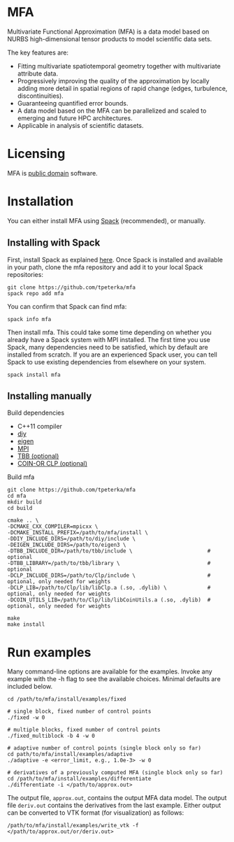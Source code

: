 # MFA

Multivariate Functional Approximation (MFA) is a data model based on NURBS high-dimensional tensor products to model scientific data sets.

The key features are:

- Fitting multivariate spatiotemporal geometry together with multivariate attribute data.
- Progressively improving the quality of the approximation by locally adding more detail in
  spatial regions of rapid change (edges, turbulence, discontinuities).
- Guaranteeing quantified error bounds.
- A data model based on the MFA can be parallelized and
    scaled to emerging and future HPC architectures.
- Applicable in analysis of scientific datasets.

# Licensing

MFA is [public domain](./COPYING) software.

# Installation

You can either install MFA using [Spack](https://spack.readthedocs.io/en/latest/) (recommended), or manually.

## Installing with Spack

First, install Spack as explained [here](https://spack.readthedocs.io/en/latest/getting_started.html). Once Spack is
installed and available in your path, clone the mfa repository and add it to your local Spack repositories:

```
git clone https://github.com/tpeterka/mfa
spack repo add mfa
```

You can confirm that Spack can find mfa:
```
spack info mfa
```

Then install mfa. This could take some time depending on whether you already have a Spack system with MPI
installed. The first time you use Spack, many dependencies need to be satisfied, which by default are installed from
scratch. If you are an experienced Spack user, you can tell Spack to use existing dependencies from
elsewhere on your system.

```
spack install mfa
```

## Installing manually

Build dependencies

- C++11 compiler
- [diy](https://github.com/diatomic/diy)
- [eigen](http://eigen.tuxfamily.org)
- [MPI](http://www.mpich.org)
- [TBB (optional)](https://www.threadingbuildingblocks.org)
- [COIN-OR CLP (optional)](https://projects.coin-or.org/Clp)

Build mfa

```
git clone https://github.com/tpeterka/mfa
cd mfa
mkdir build
cd build

cmake .. \
-DCMAKE_CXX_COMPILER=mpicxx \
-DCMAKE_INSTALL_PREFIX=/path/to/mfa/install \
-DDIY_INCLUDE_DIRS=/path/to/diy/include \
-DEIGEN_INCLUDE_DIRS=/path/to/eigen3 \
-DTBB_INCLUDE_DIR=/path/to/tbb/include \                        # optional
-DTBB_LIBRARY=/path/to/tbb/library \                            # optional
-DCLP_INCLUDE_DIRS=/path/to/Clp/include \                       # optional, only needed for weights
-DCLP_LIB=/path/to/Clp/lib/libClp.a (.so, .dylib) \             # optional, only needed for weights
-DCOIN_UTILS_LIB=/path/to/Clp/lib/libCoinUtils.a (.so, .dylib)  # optional, only needed for weights

make
make install
```
# Run examples

Many command-line options are available for the examples. Invoke any example with the
-h flag to see the available choices. Minimal defaults are included below.

```
cd /path/to/mfa/install/examples/fixed

# single block, fixed number of control points
./fixed -w 0

# multiple blocks, fixed number of control points
./fixed_multiblock -b 4 -w 0

# adaptive number of control points (single block only so far)
cd path/to/mfa/install/examples/adaptive
./adaptive -e <error_limit, e.g., 1.0e-3> -w 0

# derivatives of a previously computed MFA (single block only so far)
cd /path/to/mfa/install/examples/differentiate
./differentiate -i </path/to/approx.out>
```

The output file, `approx.out`, contains the output MFA data model. The output
file `deriv.out` contains the derivatives from the last example. Either output
can be converted to VTK format (for visualization) as follows:

```
/path/to/mfa/install/examples/write_vtk -f </path/to/approx.out/or/deriv.out>
```

